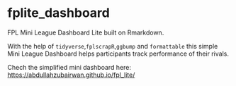 # fplite_dashboard
FPL Mini League Dashboard Lite built on Rmarkdown.

With the help of `tidyverse`,`fplscrapR`,`ggbump` and `formattable` this simple Mini League Dashboard helps participants track performance of their rivals.

Chech the simplified mini dashboard here: https://abdullahzubairwan.github.io/fpl_lite/
